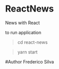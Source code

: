 # ReactNews
News with React

to run application

 > cd react-news
 
 > yarn start
 
#Author
Frederico Silva
